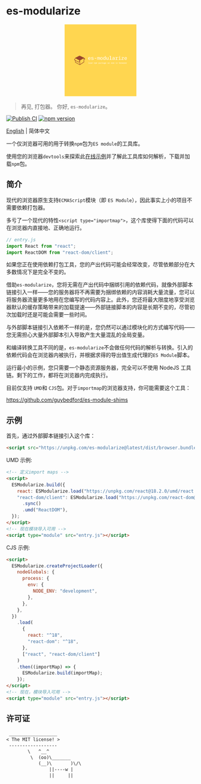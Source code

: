 # es-modularize

<div align="center">
  <img src="./logo.png" width="192" height="192" />
</div>

> 再见, 打包器。 你好, `es-modularize`。

[![Publish CI](https://github.com/DarrenDanielDay/es-modularize/actions/workflows/publish.yml/badge.svg)](https://github.com/DarrenDanielDay/es-modularize/actions/) [![npm version](https://badge.fury.io/js/es-modularize.svg)](https://badge.fury.io/js/es-modularize)

[English](./README.md) | 简体中文

一个仅浏览器可用的用于转换`npm`包为`ES module`的工具库。

使用您的浏览器`devtools`来探索此[在线示例](https://darrendanielday.github.io/es-modularize)并了解此工具库如何解析，下载并加载`npm`包。

## 简介

现代的浏览器原生支持`ECMAScript`模块（即 `ES Module`），因此事实上小的项目不需要依赖打包器。

多亏了一个现代的特性`<script type="importmap">`，这个库使得下面的代码可以在浏览器内直接地、正确地运行。

```js
// entry.js
import React from "react";
import ReactDOM from "react-dom/client";
```

如果您正在使用依赖打包工具，您的产出代码可能会经常改变，尽管依赖部分在大多数情况下是完全不变的。

借助`es-modularize`，您将无需在产出代码中捆绑引用的依赖代码，就像外部脚本链接引入一样——您的服务器将不再需要为捆绑依赖的内容消耗大量流量，您可以将服务器流量更多地用在您编写的代码内容上。此外，您还将最大限度地享受浏览器默认的缓存策略带来的加载提速——外部链接脚本的内容是长期不变的，尽管初次加载时还是可能会需要一些时间。

与外部脚本链接引入依赖不一样的是，您仍然可以通过模块化的方式编写代码——您无需担心大量外部脚本引入导致产生大量混乱的全局变量。

和编译转换工具不同的是，`es-modularize`不会做任何代码的解析与转换。引入的依赖代码会在浏览器内被执行，并根据求得的导出值生成代理的`ES Module`脚本。

运行最小的示例，您只需要一个静态资源服务器，完全可以不使用 NodeJS 工具链。剩下的工作，都将在浏览器内完成执行。

目前仅支持 `UMD`和 `CJS`包。对于`importmap`的浏览器支持，你可能需要这个工具：

<https://github.com/guybedford/es-module-shims>

## 示例

首先，通过外部脚本链接引入这个库：

```html
<script src="https://unpkg.com/es-modularize@latest/dist/browser.bundle.min.js"></script>
```

UMD 示例:

```html
<!-- 定义import maps -->
<script>
  ESModularize.build({
    react: ESModularize.load("https://unpkg.com/react@18.2.0/umd/react.development.js").sync().umd("React"),
    "react-dom/client": ESModularize.load("https://unpkg.com/react-dom@18.2.0/umd/react-dom.development.js")
      .sync()
      .umd("ReactDOM"),
  });
</script>
<!-- 现在模块导入可用 -->
<script type="module" src="entry.js"></script>
```

CJS 示例:

```html
<script>
  ESModularize.createProjectLoader({
    nodeGlobals: {
      process: {
        env: {
          NODE_ENV: "development",
        },
      },
    },
  })
    .load(
      {
        react: "^18",
        "react-dom": "^18",
      },
      ["react", "react-dom/client"]
    )
    .then((importMap) => {
      ESModularize.build(importMap);
    });
</script>
<!-- 现在，模块导入可用 -->
<script type="module" src="entry.js"></script>
```

## 许可证

```text
 __________________
< The MIT license! >
 ------------------
        \   ^__^
         \  (oo)\_______
            (__)\       )\/\
                ||----w |
                ||     ||
```
